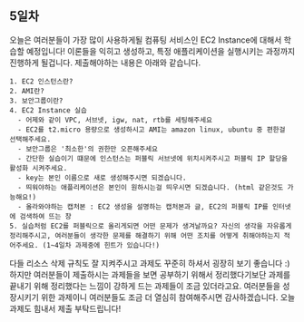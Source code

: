 ## 5일차
오늘은 여러분들이 가장 많이 사용하게될 컴퓨팅 서비스인 EC2 Instance에 대해서 학습할 예정입니다! 이론들을 익히고 생성하고, 특정 애플리케이션을 실행시키는 과정까지 진행하게 될겁니다. 제출해야하는 내용은 아래와 같습니다.

```
1. EC2 인스턴스란?
2. AMI란?
3. 보안그룹이란? 
4. EC2 Instance 실습
  - 어제와 같이 VPC, 서브넷, igw, nat, rtb를 세팅해주세요
  - EC2를 t2.micro 용량으로 생성하시고 AMI는 amazon linux, ubuntu 중 편한걸 선택해주세요.
  - 보안그룹은 '최소한'의 권한만 오픈해주세요
  - 간단한 실습이기 떄문에 인스턴스는 퍼블릭 서브넷에 위치시켜주시고 퍼블릭 IP 할당을 활성화 시켜주세요.
  - key는 본인 이름으로 새로 생성해주시면 되겠습니다.
  - 띄워야하는 애플리케이션은 본인이 원하시는걸 띄우시면 되겠습니다. (html 같은것도 가능해요!)
  - 올라와야하는 캡처본 : EC2 생성을 설명하는 캡처본과 글, EC2의 퍼블릭 IP를 인터넷에 검색하여 뜨는 창
5. 실습처럼 EC2를 퍼블릭으로 올리게되면 어떤 문제가 생겨날까요? 자신의 생각을 자유롭게 정리해주시고, 여러분들이 생각한 문제를 해결하기 위해 어떤 조치를 어떻게 취해야하는지 적어주세요. (1~4일차 과제중에 힌트가 있습니다!)
```

다들 리소스 삭제 규칙도 잘 지켜주시고 과제도 꾸준히 하셔서 굉장히 보기 좋습니다 :) 하지만 여러분들이 제출하시는 과제들을 보면 공부하기 위해서 정리했다기보단 과제를 끝내기 위해 정리했다는 느낌이 강하게 드는 과제들이 
조금 있더라고요. 여러분들을 성장시키기 위한 과제이니 여러분들도 조금 더 열심히 참여해주시면 감사하겠습니다. 오늘 과제도 힘내서 제출 부탁드립니다!
